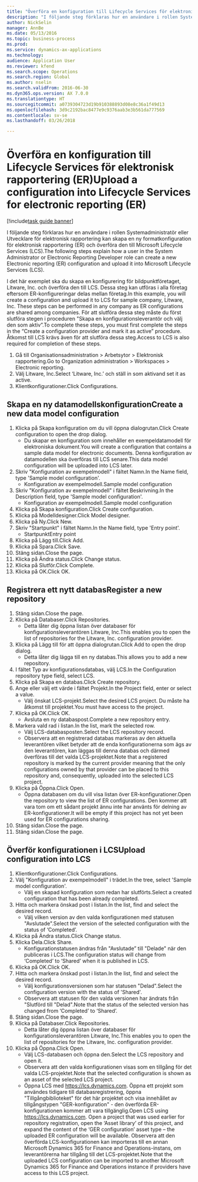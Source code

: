 ```yaml
--- 
title: "Överföra en konfiguration till Lifecycle Services för elektronisk rapportering (ER)"
description: "I följande steg förklaras hur en användare i rollen Systemadministratör eller Utvecklare för elektronisk rapportering kan skapa en ny formatkonfiguration för elektronisk rapportering (ER) och överföra den till Microsoft Lifecycle Services (LCS)."
author: NickSelin
manager: AnnBe
ms.date: 05/13/2016
ms.topic: business-process
ms.prod: 
ms.service: dynamics-ax-applications
ms.technology: 
audience: Application User
ms.reviewer: kfend
ms.search.scope: Operations
ms.search.region: Global
ms.author: nselin
ms.search.validFrom: 2016-06-30
ms.dyn365.ops.version: AX 7.0.0
ms.translationtype: HT
ms.sourcegitcommit: a0739304723d19b910388893d08e8c36a1f49d13
ms.openlocfilehash: 3d9c2192bac8477e9c9376aab3e3b561da777569
ms.contentlocale: sv-se
ms.lasthandoff: 03/26/2018

---
```

# <a name="upload-a-configuration-into-lifecycle-services-for-electronic-reporting-er"></a><span data-ttu-id="1d13b-103">Överföra en konfiguration till Lifecycle Services för elektronisk rapportering (ER)</span><span class="sxs-lookup"><span data-stu-id="1d13b-103">Upload a configuration into Lifecycle Services for electronic reporting (ER)</span></span>

[!include[task guide banner](../../includes/task-guide-banner.md)]

<span data-ttu-id="1d13b-104">I följande steg förklaras hur en användare i rollen Systemadministratör eller Utvecklare för elektronisk rapportering kan skapa en ny formatkonfiguration för elektronisk rapportering (ER) och överföra den till Microsoft Lifecycle Services (LCS).</span><span class="sxs-lookup"><span data-stu-id="1d13b-104">The following steps explain how a user in the System Administrator or Electronic Reporting Developer role can create a new Electronic reporting (ER) configuration and upload it into Microsoft Lifecycle Services (LCS).</span></span>

<span data-ttu-id="1d13b-105">I det här exemplet ska du skapa en konfigurering för bildpunktföretaget, Litware, Inc. och överföra den till LCS. Dessa steg kan utföras i alla företag eftersom ER-konfigureringar delas mellan företag.</span><span class="sxs-lookup"><span data-stu-id="1d13b-105">In this example, you will create a configuration and upload it to LCS for sample company, Litware, Inc. These steps can be performed in any company as ER configurations are shared among companies.</span></span> <span data-ttu-id="1d13b-106">För att slutföra dessa steg måste du först slutföra stegen i proceduren "Skapa en konfigurationsleverantör och välj den som aktiv”.</span><span class="sxs-lookup"><span data-stu-id="1d13b-106">To complete these steps, you must first complete the steps in the “Create a configuration provider and mark it as active” procedure.</span></span> <span data-ttu-id="1d13b-107">Åtkomst till LCS krävs även för att slutföra dessa steg.</span><span class="sxs-lookup"><span data-stu-id="1d13b-107">Access to LCS is also required for completion of these steps.</span></span>

1. <span data-ttu-id="1d13b-108">Gå till Organisationsadministration > Arbetsytor > Elektronisk rapportering.</span><span class="sxs-lookup"><span data-stu-id="1d13b-108">Go to Organization administration > Workspaces > Electronic reporting.</span></span>
2. <span data-ttu-id="1d13b-109">Välj Litware, Inc.</span><span class="sxs-lookup"><span data-stu-id="1d13b-109">Select ‘Litware, Inc.’</span></span> <span data-ttu-id="1d13b-110">och ställ in som aktiv</span><span class="sxs-lookup"><span data-stu-id="1d13b-110">and set it as active.</span></span>
3. <span data-ttu-id="1d13b-111">Klientkonfigurationer.</span><span class="sxs-lookup"><span data-stu-id="1d13b-111">Click Configurations.</span></span>

## <a name="create-a-new-data-model-configuration"></a><span data-ttu-id="1d13b-112">Skapa en ny datamodellskonfiguration</span><span class="sxs-lookup"><span data-stu-id="1d13b-112">Create a new data model configuration</span></span>
1. <span data-ttu-id="1d13b-113">Klicka på Skapa konfiguration om du vill öppna dialogrutan.</span><span class="sxs-lookup"><span data-stu-id="1d13b-113">Click Create configuration to open the drop dialog.</span></span>
    * <span data-ttu-id="1d13b-114">Du skapar en konfiguration som innehåller en exempeldatamodell för elektroniska dokument.</span><span class="sxs-lookup"><span data-stu-id="1d13b-114">You will create a configuration that contains a sample data model for electronic documents.</span></span> <span data-ttu-id="1d13b-115">Denna konfiguration av datamodellen ska överföras till LCS senare.</span><span class="sxs-lookup"><span data-stu-id="1d13b-115">This data model configuration will be uploaded into LCS later.</span></span>  
2. <span data-ttu-id="1d13b-116">Skriv "Konfiguration av exempelmodell" i fältet Namn.</span><span class="sxs-lookup"><span data-stu-id="1d13b-116">In the Name field, type 'Sample model configuration'.</span></span>
    * <span data-ttu-id="1d13b-117">Konfiguration av exempelmodell.</span><span class="sxs-lookup"><span data-stu-id="1d13b-117">Sample model configuration</span></span>  
3. <span data-ttu-id="1d13b-118">Skriv "Konfiguration av exempelmodell" i fältet Beskrivning.</span><span class="sxs-lookup"><span data-stu-id="1d13b-118">In the Description field, type 'Sample model configuration'.</span></span>
    * <span data-ttu-id="1d13b-119">Konfiguration av exempelmodell.</span><span class="sxs-lookup"><span data-stu-id="1d13b-119">Sample model configuration</span></span>  
4. <span data-ttu-id="1d13b-120">Klicka på Skapa konfiguration.</span><span class="sxs-lookup"><span data-stu-id="1d13b-120">Click Create configuration.</span></span>
5. <span data-ttu-id="1d13b-121">Klicka på Modelldesigner.</span><span class="sxs-lookup"><span data-stu-id="1d13b-121">Click Model designer.</span></span>
6. <span data-ttu-id="1d13b-122">Klicka på Ny.</span><span class="sxs-lookup"><span data-stu-id="1d13b-122">Click New.</span></span>
7. <span data-ttu-id="1d13b-123">Skriv "Startpunkt" i fältet Namn.</span><span class="sxs-lookup"><span data-stu-id="1d13b-123">In the Name field, type 'Entry point'.</span></span>
    * <span data-ttu-id="1d13b-124">Startpunkt</span><span class="sxs-lookup"><span data-stu-id="1d13b-124">Entry point</span></span>  
8. <span data-ttu-id="1d13b-125">Klicka på Lägg till.</span><span class="sxs-lookup"><span data-stu-id="1d13b-125">Click Add.</span></span>
9. <span data-ttu-id="1d13b-126">Klicka på Spara.</span><span class="sxs-lookup"><span data-stu-id="1d13b-126">Click Save.</span></span>
10. <span data-ttu-id="1d13b-127">Stäng sidan.</span><span class="sxs-lookup"><span data-stu-id="1d13b-127">Close the page.</span></span>
11. <span data-ttu-id="1d13b-128">Klicka på Ändra status.</span><span class="sxs-lookup"><span data-stu-id="1d13b-128">Click Change status.</span></span>
12. <span data-ttu-id="1d13b-129">Klicka på Slutför.</span><span class="sxs-lookup"><span data-stu-id="1d13b-129">Click Complete.</span></span>
13. <span data-ttu-id="1d13b-130">Klicka på OK.</span><span class="sxs-lookup"><span data-stu-id="1d13b-130">Click OK.</span></span>

## <a name="register-a-new--repository"></a><span data-ttu-id="1d13b-131">Registrera ett nytt databas</span><span class="sxs-lookup"><span data-stu-id="1d13b-131">Register a new  repository</span></span>
1. <span data-ttu-id="1d13b-132">Stäng sidan.</span><span class="sxs-lookup"><span data-stu-id="1d13b-132">Close the page.</span></span>
2. <span data-ttu-id="1d13b-133">Klicka på Databaser.</span><span class="sxs-lookup"><span data-stu-id="1d13b-133">Click Repositories.</span></span>
    * <span data-ttu-id="1d13b-134">Detta låter dig öppna listan över databaser för konfigurationsleverantören Litware, Inc.</span><span class="sxs-lookup"><span data-stu-id="1d13b-134">This enables you to open the list of repositories for the Litware, Inc. configuration provider.</span></span>  
3. <span data-ttu-id="1d13b-135">Klicka på Lägg till för att öppna dialogrutan.</span><span class="sxs-lookup"><span data-stu-id="1d13b-135">Click Add to open the drop dialog.</span></span>
    * <span data-ttu-id="1d13b-136">Detta låter dig lägga till en ny databas.</span><span class="sxs-lookup"><span data-stu-id="1d13b-136">This allows you to add a new repository.</span></span>  
4. <span data-ttu-id="1d13b-137">I fältet Typ av konfigurationsdatabas, välj LCS.</span><span class="sxs-lookup"><span data-stu-id="1d13b-137">In the Configuration repository type field, select LCS.</span></span>
5. <span data-ttu-id="1d13b-138">Klicka på Skapa en databas.</span><span class="sxs-lookup"><span data-stu-id="1d13b-138">Click Create repository.</span></span>
6. <span data-ttu-id="1d13b-139">Ange eller välj ett värde i fältet Projekt.</span><span class="sxs-lookup"><span data-stu-id="1d13b-139">In the Project field, enter or select a value.</span></span>
    * <span data-ttu-id="1d13b-140">Välj önskat LCS-projekt.</span><span class="sxs-lookup"><span data-stu-id="1d13b-140">Select the desired LCS project.</span></span> <span data-ttu-id="1d13b-141">Du måste ha åtkomst till projektet.</span><span class="sxs-lookup"><span data-stu-id="1d13b-141">You must have access to the project.</span></span>  
7. <span data-ttu-id="1d13b-142">Klicka på OK.</span><span class="sxs-lookup"><span data-stu-id="1d13b-142">Click OK.</span></span>
    * <span data-ttu-id="1d13b-143">Avsluta en ny databaspost.</span><span class="sxs-lookup"><span data-stu-id="1d13b-143">Complete a new repository entry.</span></span>  
8. <span data-ttu-id="1d13b-144">Markera vald rad i listan.</span><span class="sxs-lookup"><span data-stu-id="1d13b-144">In the list, mark the selected row.</span></span>
    * <span data-ttu-id="1d13b-145">Välj LCS-databasposten.</span><span class="sxs-lookup"><span data-stu-id="1d13b-145">Select the LCS repository record.</span></span>  
    * <span data-ttu-id="1d13b-146">Observera att en registrerad databas markeras av den aktuella leverantören vilket betyder att de enda konfigurationerna som ägs av den leverantören, kan läggas till denna databas och därmed överföras till det valda LCS-projektet.</span><span class="sxs-lookup"><span data-stu-id="1d13b-146">Note that a registered repository is marked by the current provider meaning that the only configurations owned by that provider can be placed to this repository and, consequently, uploaded into the selected LCS project.</span></span>  
9. <span data-ttu-id="1d13b-147">Klicka på Öppna.</span><span class="sxs-lookup"><span data-stu-id="1d13b-147">Click Open.</span></span>
    * <span data-ttu-id="1d13b-148">Öppna databasen om du vill visa listan över ER-konfigurationer.</span><span class="sxs-lookup"><span data-stu-id="1d13b-148">Open the repository to view the list of ER configurations.</span></span> <span data-ttu-id="1d13b-149">Den kommer att vara tom om ett sådant projekt ännu inte har använts för delning av ER-konfigurationer.</span><span class="sxs-lookup"><span data-stu-id="1d13b-149">It will be empty if this project has not yet been used for ER configurations sharing.</span></span>  
10. <span data-ttu-id="1d13b-150">Stäng sidan.</span><span class="sxs-lookup"><span data-stu-id="1d13b-150">Close the page.</span></span>
11. <span data-ttu-id="1d13b-151">Stäng sidan.</span><span class="sxs-lookup"><span data-stu-id="1d13b-151">Close the page.</span></span>

## <a name="upload-configuration-into-lcs"></a><span data-ttu-id="1d13b-152">Överför konfigurationen i LCS</span><span class="sxs-lookup"><span data-stu-id="1d13b-152">Upload configuration into LCS</span></span>
1. <span data-ttu-id="1d13b-153">Klientkonfigurationer.</span><span class="sxs-lookup"><span data-stu-id="1d13b-153">Click Configurations.</span></span>
2. <span data-ttu-id="1d13b-154">Välj "Konfiguration av exempelmodell" i trädet.</span><span class="sxs-lookup"><span data-stu-id="1d13b-154">In the tree, select 'Sample model configuration'.</span></span>
    * <span data-ttu-id="1d13b-155">Välj en skapad konfiguration som redan har slutförts.</span><span class="sxs-lookup"><span data-stu-id="1d13b-155">Select a created configuration that has been already completed.</span></span>  
3. <span data-ttu-id="1d13b-156">Hitta och markera önskad post i listan.</span><span class="sxs-lookup"><span data-stu-id="1d13b-156">In the list, find and select the desired record.</span></span>
    * <span data-ttu-id="1d13b-157">Välj vilken version av den valda konfigurationen med statusen "Avslutade".</span><span class="sxs-lookup"><span data-stu-id="1d13b-157">Select the version of the selected configuration with the status of ‘Completed’.</span></span>  
4. <span data-ttu-id="1d13b-158">Klicka på Ändra status.</span><span class="sxs-lookup"><span data-stu-id="1d13b-158">Click Change status.</span></span>
5. <span data-ttu-id="1d13b-159">Klicka Dela.</span><span class="sxs-lookup"><span data-stu-id="1d13b-159">Click Share.</span></span>
    * <span data-ttu-id="1d13b-160">Konfigurationstatusen ändras från "Avslutade” till "Delade" när den publiceras i LCS.</span><span class="sxs-lookup"><span data-stu-id="1d13b-160">The configuration status will change from ‘Completed’ to ‘Shared’ when it is published in LCS.</span></span>  
6. <span data-ttu-id="1d13b-161">Klicka på OK.</span><span class="sxs-lookup"><span data-stu-id="1d13b-161">Click OK.</span></span>
7. <span data-ttu-id="1d13b-162">Hitta och markera önskad post i listan.</span><span class="sxs-lookup"><span data-stu-id="1d13b-162">In the list, find and select the desired record.</span></span>
    * <span data-ttu-id="1d13b-163">Välj konfigurationsversionen som har statusen "Delad".</span><span class="sxs-lookup"><span data-stu-id="1d13b-163">Select the configuration version with the status of 'Shared'.</span></span>  
    * <span data-ttu-id="1d13b-164">Observera att statusen för den valda versionen har ändrats från "Slutförd till "Delad".</span><span class="sxs-lookup"><span data-stu-id="1d13b-164">Note that the status of the selected version has changed from ‘Completed’ to ‘Shared’.</span></span>  
8. <span data-ttu-id="1d13b-165">Stäng sidan.</span><span class="sxs-lookup"><span data-stu-id="1d13b-165">Close the page.</span></span>
9. <span data-ttu-id="1d13b-166">Klicka på Databaser.</span><span class="sxs-lookup"><span data-stu-id="1d13b-166">Click Repositories.</span></span>
    * <span data-ttu-id="1d13b-167">Detta låter dig öppna listan över databaser för konfigurationsleverantören Litware, Inc.</span><span class="sxs-lookup"><span data-stu-id="1d13b-167">This enables you to open the list of repositories for the Litware, Inc. configuration provider.</span></span>  
10. <span data-ttu-id="1d13b-168">Klicka på Öppna.</span><span class="sxs-lookup"><span data-stu-id="1d13b-168">Click Open.</span></span>
    * <span data-ttu-id="1d13b-169">Välj LCS-databasen och öppna den.</span><span class="sxs-lookup"><span data-stu-id="1d13b-169">Select the LCS repository and open it.</span></span>  
    * <span data-ttu-id="1d13b-170">Observera att den valda konfigurationen visas som en tillgång för det valda LCS-projektet.</span><span class="sxs-lookup"><span data-stu-id="1d13b-170">Note that the selected configuration is shown as an asset of the selected LCS project.</span></span>  
    * <span data-ttu-id="1d13b-171">Öppna LCS med https://lcs.dynamics.com. Öppna ett projekt som användes tidigare till databasregistrering, öppna "Tillgångbiblioteket" för det här projektet och visa innehållet av tillgångstypen "GER-konfiguration" - den överförda ER-konfigurationen kommer att vara tillgänglig.</span><span class="sxs-lookup"><span data-stu-id="1d13b-171">Open LCS using https://lcs.dynamics.com. Open a project that was used earlier for repository registration, open the ‘Asset library’ of this project, and expand the content of the ‘GER configuration’ asset type – the uploaded ER configuration will be available.</span></span> <span data-ttu-id="1d13b-172">Observera att den överförda LCS-konfigurationen kan importeras till en annan Microsoft Dynamics 365 for Finance and Operations-instans, om leverantörerna har tillgång till det LCS-projektet.</span><span class="sxs-lookup"><span data-stu-id="1d13b-172">Note that the uploaded LCS configuration can be imported to another Microsoft Dynamics 365 for Finance and Operations instance if providers have access to this LCS project.</span></span>  


